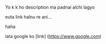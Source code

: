 Yo k k ho description ma padnai alchi lagyo

euta link halnu re ani...

haha

lata google ko [link] (https://www.google.com)
